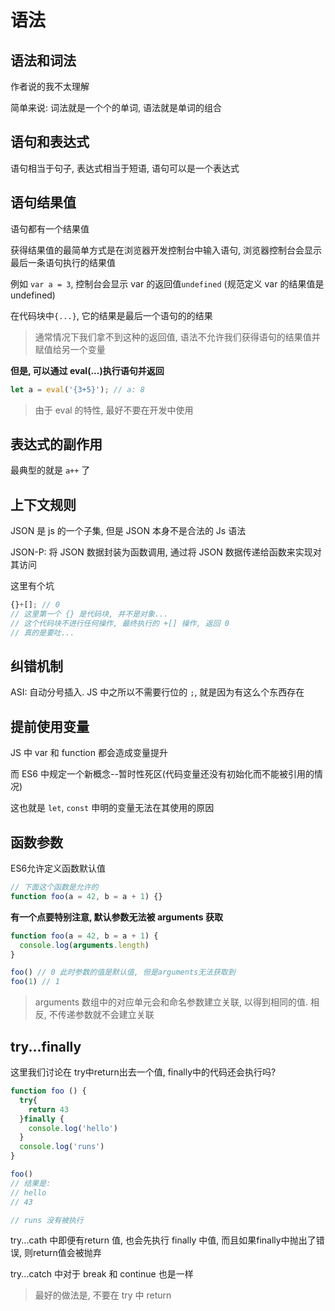 # 语法

## 语法和词法

作者说的我不太理解

简单来说: 词法就是一个个的单词, 语法就是单词的组合

## 语句和表达式

语句相当于句子, 表达式相当于短语, 语句可以是一个表达式

## 语句结果值

语句都有一个结果值

获得结果值的最简单方式是在浏览器开发控制台中输入语句, 浏览器控制台会显示最后一条语句执行的结果值

例如 `var a = 3`, 控制台会显示 var 的返回值`undefined` (规范定义 var 的结果值是 undefined)

在代码块中`{...}`, 它的结果是最后一个语句的的结果

> 通常情况下我们拿不到这种的返回值, 语法不允许我们获得语句的结果值并赋值给另一个变量

**但是, 可以通过 eval(...)执行语句并返回**

```js
let a = eval('{3+5}'); // a: 8
```

> 由于 eval 的特性, 最好不要在开发中使用

## 表达式的副作用

最典型的就是 `a++` 了

## 上下文规则

JSON 是 js 的一个子集, 但是 JSON 本身不是合法的 Js 语法

JSON-P: 将 JSON 数据封装为函数调用, 通过将 JSON 数据传递给函数来实现对其访问

这里有个坑

```js
{}+[]; // 0
// 这里第一个 {} 是代码块, 并不是对象...
// 这个代码块不进行任何操作, 最终执行的 +[] 操作, 返回 0
// 真的是要吐...
```

## 纠错机制

ASI: 自动分号插入. JS 中之所以不需要行位的 `;`, 就是因为有这么个东西存在

## 提前使用变量

JS 中 var 和 function 都会造成变量提升

而 ES6 中规定一个新概念--暂时性死区(代码变量还没有初始化而不能被引用的情况)

这也就是 `let`, `const` 申明的变量无法在其使用的原因

## 函数参数

ES6允许定义函数默认值
```js
// 下面这个函数是允许的
function foo(a = 42, b = a + 1) {} 

```
**有一个点要特别注意, 默认参数无法被 arguments 获取**
```js
function foo(a = 42, b = a + 1) {
  console.log(arguments.length)
} 

foo() // 0 此时参数的值是默认值, 但是arguments无法获取到
foo(1) // 1

```
> arguments 数组中的对应单元会和命名参数建立关联, 以得到相同的值. 相反, 不传递参数就不会建立关联

## try...finally

这里我们讨论在 try中return出去一个值, finally中的代码还会执行吗?

```js
function foo () {
  try{
    return 43
  }finally {
    console.log('hello')
  }
  console.log('runs')
}

foo() 
// 结果是:
// hello
// 43

// runs 没有被执行

```
try...cath 中即便有return 值, 也会先执行 finally 中值, 而且如果finally中抛出了错误, 则return值会被抛弃

try...catch 中对于 break 和 continue 也是一样

> 最好的做法是, 不要在 try 中 return


